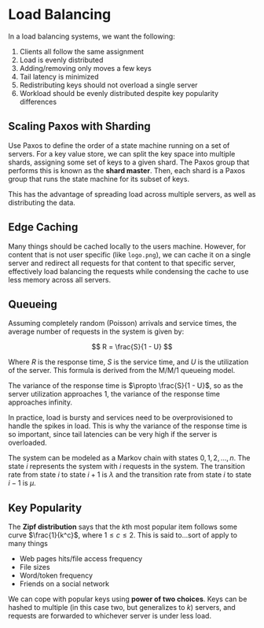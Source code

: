 # Load Balancing

In a load balancing systems, we want the following:

1. Clients all follow the same assignment
2. Load is evenly distributed
3. Adding/removing only moves a few keys
4. Tail latency is minimized
5. Redistributing keys should not overload a single server
6. Workload should be evenly distributed despite key popularity differences

## Scaling Paxos with Sharding

Use Paxos to define the order of a state machine running on a set of servers. For a key value store, we can split the key space into multiple shards, assigning some set of keys to a given shard. The Paxos group that performs this is known as the **shard master**. Then, each shard is a Paxos group that runs the state machine for its subset of keys.

This has the advantage of spreading load across multiple servers, as well as distributing the data.

## Edge Caching

Many things should be cached locally to the users machine. However, for content that is not user specific (like `logo.png`), we can cache it on a single server and redirect all requests for that content to that specific server, effectively load balancing the requests while condensing the cache to use less memory across all servers.

## Queueing

Assuming completely random (Poisson) arrivals and service times, the average number of requests in the system is given by:

$$
R = \frac{S}{1 - U}
$$

Where $R$ is the response time, $S$ is the service time, and $U$ is the utilization of the server. This formula is derived from the M/M/1 queueing model.

The variance of the response time is $\propto \frac{S}{1 - U}$, so as the server utilization approaches 1, the variance of the response time approaches infinity.

In practice, load is bursty and services need to be overprovisioned to handle the spikes in load. This is why the variance of the response time is so important, since tail latencies can be very high if the server is overloaded.

The system can be modeled as a Markov chain with states $0, 1, 2, \ldots, n$. The state $i$ represents the system with $i$ requests in the system. The transition rate from state $i$ to state $i+1$ is $\lambda$ and the transition rate from state $i$ to state $i-1$ is $\mu$.

## Key Popularity

The **Zipf distribution** says that the $k$th most popular item follows some curve $\frac{1}{k^c}$, where $1 \le c \le 2$. This is said to...sort of apply to many things

- Web pages hits/file access frequency
- File sizes
- Word/token frequency
- Friends on a social network

We can cope with popular keys using **power of two choices**. Keys can be hashed to multiple (in this case two, but generalizes to $k$) servers, and requests are forwarded to whichever server is under less load.